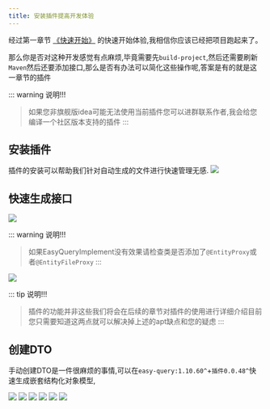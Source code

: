 ```yaml
---
title: 安装插件提高开发体验
---
```

经过第一章节 [《快速开始》](/easy-query-doc/startup/quick-start) 的快速开始体验,我相信你应该已经把项目跑起来了。

那么你是否对这种开发感觉有点麻烦,毕竟需要先`build-project`,然后还需要刷新`Maven`然后还要添加接口,那么是否有办法可以简化这些操作呢,答案是有的就是这一章节的插件


::: warning 说明!!!
> 如果您非旗舰版idea可能无法使用当前插件您可以进群联系作者,我会给您编译一个社区版本支持的插件
:::

## 安装插件
插件的安装可以帮助我们针对自动生成的文件进行快速管理无感.
<img src="/plugin-search.png">

## 快速生成接口

<img src="/startup5.png">


::: warning 说明!!!
> 如果EasyQueryImplement没有效果请检查类是否添加了`@EntityProxy`或者`@EntityFileProxy`
:::

<img src="/startup6.png">

::: tip 说明!!!
> 插件的功能并非这些我们将会在后续的章节对插件的使用进行详细介绍目前您只需要知道这两点就可以解决掉上述的apt缺点和您的疑虑
:::

## 创建DTO
手动创建DTO是一件很麻烦的事情,可以在`easy-query:1.10.60^`+`插件0.0.48^`快速生成嵌套结构化对象模型,

<img src="/EQDTO1.jpg">
<img src="/EQDTO2.jpg">
<img src="/EQDTO3.jpg">
<img src="/EQDTO4.jpg">
<img src="/EQDTO5.jpg">
<img src="/EQDTO6.jpg">
